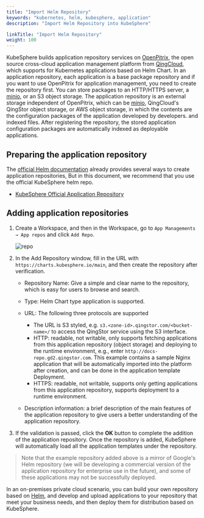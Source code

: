 ```yaml
---
title: "Import Helm Repository"
keywords: "kubernetes, helm, kubesphere, application"
description: "Import Helm Repository into KubeSphere"

linkTitle: "Import Helm Repository"
weight: 100
---
```


KubeSphere builds application repository services on [OpenPitrix](https://openpitrix.io), the open source cross-cloud application management platform from [QingCloud](https://www.qingcloud.com), which supports for Kubernetes applications based on Helm Chart. In an application repository, each application is a base package repository and if you want to use OpenPitrix for application management, you need to create the repository first. You can store packages to an HTTP/HTTPS server, a [minio](https://docs.min.io/), or an S3 object storage. The application repository is an external storage independent of OpenPitrix, which can be [minio](https://docs.min.io/), QingCloud's QingStor object storage, or AWS object storage, in which the contents are the configuration packages of the application developed by developers. and indexed files. After registering the repository, the stored application configuration packages are automatically indexed as deployable applications.

## Preparing the application repository

The [official Helm documentation](https://helm.sh/docs/topics/chart_repository/#hosting-chart-repositories) already provides several ways to create application repositories, But in this document, we recommend that you use the official KubeSphere helm repo.

- [KubeSphere Official Application Repository](https://charts.kubesphere.io/)

## Adding application repositories

1. Create a Workspace, and then in the Workspace, go to `App Managements → App repos` and click `Add Repo`.

    ![repo](/images/application-templates/20201109150224.png)

2. In the Add Repository window, fill in the URL with `https://charts.kubesphere.io/main`, and then create the repository after verification.

    - Repository Name: Give a simple and clear name to the repository, which is easy for users to browse and search.
    - Type: Helm Chart type application is supported.
    - URL: The following three protocols are supported
        - The URL is S3 styled, e.g. `s3.<zone-id>.qingstor.com/<bucket-name>/` to access the QingStor service using the S3 interface.
        - HTTP: readable, not writable, only supports fetching applications from this application repository (object storage) and deploying to the runtime environment, e.g., enter `http://docs-repo.gd2.qingstor.com`. This example contains a sample Nginx application that will be automatically imported into the platform after creation, and can be done in the application template Deployment.
        - HTTPS: readable, not writable, supports only getting applications from this application repository, supports deployment to a runtime environment.

    - Description information: a brief description of the main features of the application repository to give users a better understanding of the application repository.

3. If the validation is passed, click the **OK** button to complete the addition of the application repository. Once the repository is added, KubeSphere will automatically load all the application templates under the repository.

> Note that the example repository added above is a mirror of Google's Helm repository (we will be developing a commercial version of the application repository for enterprise use in the future), and some of these applications may not be successfully deployed.

In an on-premises private cloud scenario, you can build your own repository based on [Helm](https://helm.sh), and develop and upload applications to your repository that meet your business needs, and then deploy them for distribution based on KubeSphere.
